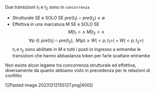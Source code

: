 Due transizioni $t_1$ e $t_2$ sono in `concorrenza`
- Strutturale SE e SOLO SE $pre(t_1) \cap pre(t_2) \neq \emptyset$
- Effettiva in una marcatura M SE e SOLO SE
$$M[t_1 > \wedge \text{ }M[t_2 > \wedge$$$$ \forall p \in pre(t_1) \cap pre(t_2),\text{ }M(p) \geq W(<p, t_1>) + W(<p, t_2>)$$
$t_1$ e $t_2$ sono abilitate in $M$ e tutti i posti in ingresso a entrambe le transizioni che hanno abbastanza token per farle scattare entrambe

Non esiste alcun legame tra concorrenza strutturale ed effettiva, diversamente da quanto abbiamo visto in precedenza per le relazioni di conflitto

![[Pasted image 20231212155127.png|400]]
